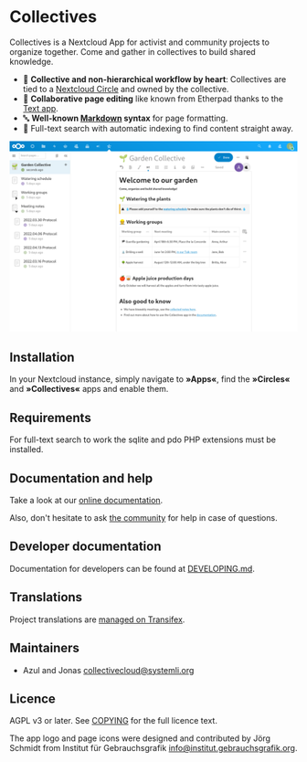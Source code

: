 # Collectives

Collectives is a Nextcloud App for activist and community projects to
organize together. Come and gather in collectives to build shared knowledge.

* 👥 **Collective and non-hierarchical workflow by heart**: Collectives are
  tied to a [Nextcloud Circle](https://github.com/nextcloud/circles) and
  owned by the collective.
* 📝 **Collaborative page editing** like known from Etherpad thanks to the
  [Text app](https://github.com/nextcloud/text).
* 🔤 **Well-known [Markdown](https://en.wikipedia.org/wiki/Markdown) syntax**
  for page formatting.
* 🔎 Full-text search with automatic indexing to find content straight away.

![Screenshot of Nextcloud Collectives Version 0.2.1](https://raw.githubusercontent.com/nextcloud/collectives/main/docs/static/images/screenshot.png)

## Installation

In your Nextcloud instance, simply navigate to **»Apps«**, find the
**»Circles«** and **»Collectives«** apps and enable them.

## Requirements

For full-text search to work the sqlite and pdo PHP extensions must be installed.

## Documentation and help

Take a look at our [online documentation](https://nextcloud.github.io/collectives/).

Also, don't hesitate to ask [the community](https://help.nextcloud.com/c/apps/collectives/174)
for help in case of questions.

## Developer documentation

Documentation for developers can be found at [DEVELOPING.md](DEVELOPING.md).

## Translations

Project translations are [managed on Transifex](https://www.transifex.com/nextcloud/nextcloud/collectives/).

## Maintainers

* Azul and Jonas <collectivecloud@systemli.org>

## Licence

AGPL v3 or later. See [COPYING](COPYING) for the full licence text.

The app logo and page icons were designed and contributed by Jörg Schmidt
from Institut für Gebrauchsgrafik <info@institut.gebrauchsgrafik.org>.
